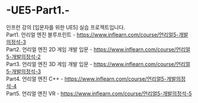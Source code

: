 # -UE5-Part1.-
인프런 강의 [입문자를 위한 UE5] 실습 프로젝트입니다.
<br>
Part1. 언리얼 엔진 블루프린트 - https://www.inflearn.com/course/언리얼5-개발의정석-3 <br>
Part2. 언리얼 엔진 2D 게임 개발 입문 - https://www.inflearn.com/course/언리얼5-개발의정석-2 <br>
Part3. 언리얼 엔진 3D 게임 개발 입문 - https://www.inflearn.com/course/언리얼5-개발의정석-3 <br>
Part4. 언리얼 엔진 C++ - https://www.inflearn.com/course/언리얼5-개발의정석-4 <br>
Part5. 언리얼 엔진 VR - https://www.inflearn.com/course/언리얼5-개발의정석-5
